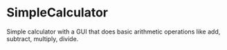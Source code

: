 # SimpleCalculator
Simple calculator with a GUI that does basic arithmetic operations like add, subtract, multiply, divide.

